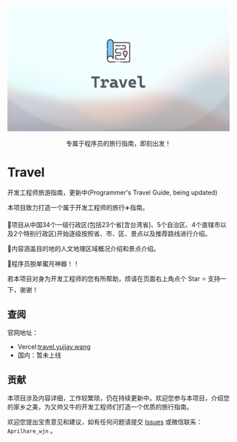 ![Travel](assets/Travel.png)

<p align="center">专属于程序员的旅行指南，即刻出发！</p>


# Travel

开发工程师旅游指南，更新中(Programmer's Travel Guide, being updated)

本项目致力打造一个属于开发工程师的旅行✈️指南。

🌟项目从中国34个一级行政区(包括23个省[含台湾省]、5个自治区、4个直辖市以及2个特别行政区)开始逐级按照省、市、区、景点以及推荐路线进行介绍。

🌟内容涵盖目的地的人文地理区域概况介绍和景点介绍。

🌟程序员脱单蜜月神器！！

若本项目对身为开发工程师的您有所帮助，烦请在页面右上角点个 Star ⭐ 支持一下，谢谢！

## 查阅

官网地址：

- Vercel:[travel.yujiay.wang](travel.yujiay.wang)
- 国内：暂未上线

## 贡献

本项目涉及内容详细，工作较繁琐，仍在持续更新中。欢迎您参与本项目，介绍您的家乡之美，为又帅又牛的开发工程师们打造一个优质的旅行指南。

欢迎您提出宝贵意见和建议，如有任何问题请提交 [Issues](https://github.com/Evilrabbit520/Travel/issues) 或微信联系：`Aprilhare_wjn` 。